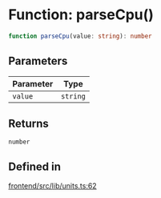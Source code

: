 # Function: parseCpu()

```ts
function parseCpu(value: string): number
```

## Parameters

| Parameter | Type |
| ------ | ------ |
| `value` | `string` |

## Returns

`number`

## Defined in

[frontend/src/lib/units.ts:62](https://github.com/headlamp-k8s/headlamp/blob/2481a1c9f2b4a69a9320466e7a455215b14b97b0/frontend/src/lib/units.ts#L62)

